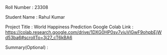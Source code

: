 Roll Number       :   23308

Student Name      :   Rahul Kumar

Project Title     :   World Happiness Prediction 
Google Colab Link :   https://colab.research.google.com/drive/1DXG0HP0sv7viuVlGwF9ohpbEjWd53ba6#scrollTo=3j27_cT6kBA6

Summary(Optional) :   
